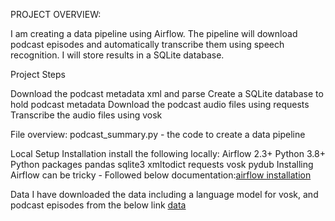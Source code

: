 PROJECT OVERVIEW:

I am creating a data pipeline using Airflow. The pipeline will download podcast episodes and automatically transcribe them using speech recognition. I will store results in a SQLite database.

Project Steps

Download the podcast metadata xml and parse
Create a SQLite database to hold podcast metadata
Download the podcast audio files using requests
Transcribe the audio files using vosk

File overview:
podcast_summary.py - the code to create a data pipeline

Local Setup
Installation
install the following locally:
Airflow 2.3+
Python 3.8+
Python packages
pandas
sqlite3
xmltodict
requests
vosk
pydub
Installing Airflow can be tricky - Followed below documentation:[airflow installation](https://airflow.apache.org/docs/apache-airflow/stable/start.html)

Data
I have downloaded the data including a language model for vosk, and podcast episodes from the below link
[data](https://www.marketplace.org/feed/podcast/marketplace/)

